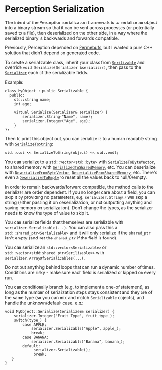 # Perception Serialization

The intent of the Perception serialization framework is to serialize an object into a binary stream so that it can be sent across processes (or potentially saved to a file), then deserialized on the other side, in a way where the serialized binary is backwards and forwards compatible.

Previously, Perception depended on [Permebufs](../../../../../Build/Permebuf.md), but I wanted a pure C++ solution that didn't depend on generated code.

To create a serializable class, inherit your class from [`Serilizable`](serializable.h) and override `void Serialize(Serializer &serializer)`, then pass to the [`Serializer`](serializer.h) each of the serializable fields.

Example:

```
class MyObject : public Serializable {
  public:
    std::string name;
    int age;

    virtual Serialize(Serializer& serializer) {
        serializer.String("Name", name);
        serializer.Integer("Age", age);
    }
};
```

Then to print this object out, you can serialize is to a human readable string with [`SerializeToString`](text_serializer.h):
```
std::cout << SerializeToString(object) << std::endl;
```

You can serialize to a `std::vector<std::byte>` with [`SerializeToByteVector`](vector_write_stream.h), to shared memory with [`SerializedToSharedMemory`](shared_memory_write_stream.h), etc. You can deserialize with [`DeserializeFromByteVector`](memory_read_string.h), [`DeserializeFromSharedMemory`](memory_read_string.h), etc. There's even a [`DeserializeToEmpty`](memory_read_string.h) to reset all the values back to null/0/empty.

In order to remain backwards/forward compatible, the method calls to the serializer are order dependent. If you no longer care about a field, you can skip it by providing no parameters, e.g. `serializer.String()` will skip a string (either passing it on deserialization, or not outputting anything and saving memory on serialization). Don't change the types, as the serializer needs to know the type of value to skip it.

You can serialize fields that themselves are serializble with `serializer.Serializable(...)`. You can also pass this a `std::shared_ptr<Serializable>` and it will only serialize if the `shared_ptr` isn't empty (and set the `shared_ptr` if the field is found).

You can serialize an `std::vector<Serializable>` or `std::vector<stdd:shared_ptr<Serilizable>>` with `serializer.ArrayOfSerializables(...)`.

Do not put anything behind loops that can run a dynamic number of times. Conditions are risky - make sure each field is serialized or kipped on every run.

You can conditionally branch (e.g. to implement a one-of statement), as long as the number of serialization steps stays consistent and they are of the same type (so you can mix and match `Serializable` objects), and handle the unknown/default case, e.g.:

```
void MyObject::Serialize(Serializer& serializer) {
    serializer.Integer("Fruit Type", fruit_type_);
    switch(type_) {
        case APPLE:
            serializer.Serializable("Apple", apple_);
            break;
        case BANANA:
            serializer.Serializable("Banana", banana_);
        default:
             serializer.Serializable();
             break;
   }
}
```
